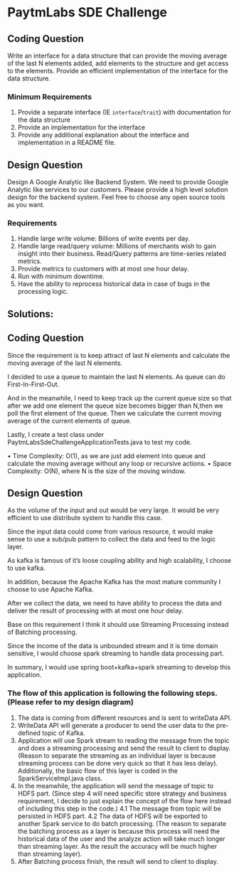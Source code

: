 # PaytmLabs SDE Challenge

## Coding Question

Write an interface for a data structure that can provide the moving average of the last N elements added, add elements to the structure and get access to the elements. Provide an efficient implementation of the interface for the data structure.

### Minimum Requirements

1. Provide a separate interface (IE `interface`/`trait`) with documentation for the data structure
2. Provide an implementation for the interface
3. Provide any additional explanation about the interface and implementation in a README file.

## Design Question

Design A Google Analytic like Backend System.
We need to provide Google Analytic like services to our customers. Please provide a high level solution design for the backend system. Feel free to choose any open source tools as you want.

### Requirements

1. Handle large write volume: Billions of write events per day.
2. Handle large read/query volume: Millions of merchants wish to gain insight into their business. Read/Query patterns are time-series related metrics.
3. Provide metrics to customers with at most one hour delay.
4. Run with minimum downtime.
5. Have the ability to reprocess historical data in case of bugs in the processing logic.


## Solutions:

## Coding Question
Since the requirement is to keep attract of last N elements and calculate the moving average of the last N elements. 

I decided to use a queue to maintain the last N elements. As queue can do First-In-First-Out. 

And in the meanwhile, I need to keep track up the current queue size so that after we add one element the queue size becomes bigger than N,then we poll the first element of the queue. Then we calculate the current moving average of the current elements of queue.

Lastly, I create a test class under PaytmLabsSdeChallengeApplicationTests.java to test my code.

•	Time Complexity: O(1), as we are just add element into queue and calculate the moving average without any loop or recursive actions.
•	Space Complexity: O(N), where N is the size of the moving window.

## Design Question
As the volume of the input and out would be very large. It would be very efficient to use distribute system to handle this case.

Since the input data could come from various resource, it would make sense to use a sub/pub pattern to collect the data and feed to the logic layer. 

As kafka is famous of it’s loose coupling ability and high scalability, I choose to use kafka. 

In addition, because the Apache Kafka has the most mature community I choose to use Apache Kafka.

After we collect the data, we need to have ability to process the data and deliver the result of processing with at most one hour delay. 

Base on this requirement I think it should use Streaming Processing instead of Batching processing. 

Since the income of the data is unbounded stream and it is time domain sensitive, I would choose spark streaming to handle data processing part.

In summary, I would use spring boot+kafka+spark streaming to develop this application.

### The flow of this application is following the following steps. (Please refer to my design diagram)

1.	The data is coming from different resources and is sent to writeData API. 
2.	WriteData API will generate a producer to send the user data to the pre-defined topic of Kafka.
3.	Application will use Spark stream to reading the message from the topic and does a streaming processing and send the result to client to display. (Reason to separate the streaming as an individual layer is because streaming process can be done very quick so that it has less delay). Additionally, the basic flow of this layer is coded in the SparkServiceImpl.java class.
4.	In the meanwhile, the application will send the message of topic to HDFS part. (Since step 4 will need specific store strategy and business requirement, I decide to just explain the concept of the flow here instead of including this step in the code.)
4.1 The message from topic will be persisted in HDFS part.
4.2 The data of HDFS will be exported to another Spark service to do batch processing. (The reason to separate the batching process as a layer is because this process will need the historical data of the user and the analyze action will take much longer than streaming layer. As the result the accuracy will be much higher than streaming layer).
5. After Batching process finish, the result will send to client to display.

